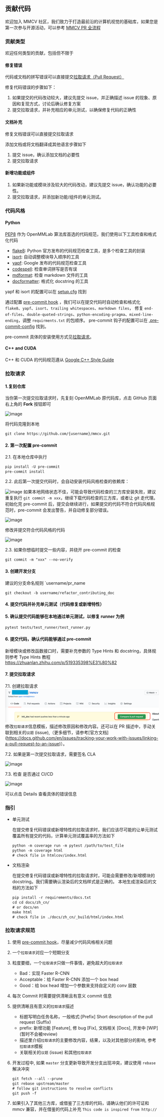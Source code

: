 ## 贡献代码

欢迎加入 MMCV 社区，我们致力于打造最前沿的计算机视觉的基础库，如果您是第一次参与开源活动，可以参考 [MMCV PR 全流程](<>)

### 贡献类型

欢迎任何类型的贡献，包括但不限于

#### 修复错误

代码或文档的拼写错误可以直接提交[拉取请求（Pull Request）](#%E6%8B%89%E5%8F%96%E8%AF%B7%E6%B1%82)

修复代码错误的步骤如下：

1. 如果提交的代码改动较大，建议先提交 issue，并正确描述 issue 的现象、原因和复现方式，讨论后确认修复方案
2. 提交拉取请求，并补充相应的单元测试，以确保修复代码的正确性

#### 文档补充

修复文档错误可以直接提交拉取请求

添加文档或将文档翻译成其他语言步骤如下

1. 提交 issue，确认添加文档的必要性
2. 提交拉取请求

#### 新增功能或组件

1. 如果新功能或模块涉及较大的代码改动，建议先提交 issue，确认功能的必要性。
2. 提交拉取请求，并添加新功能/组件的单元测试。

### 代码风格

#### Python

[PEP8](https://www.python.org/dev/peps/pep-0008/) 作为 OpenMMLab 算法库首选的代码规范，我们使用以下工具检查和格式化代码

- [flake8](https://github.com/PyCQA/flake8): Python 官方发布的代码规范检查工具，是多个检查工具的封装
- [isort](https://github.com/timothycrosley/isort): 自动调整模块导入顺序的工具
- [yapf](https://github.com/google/yapf): Google 发布的代码规范检查工具
- [codespell](https://github.com/codespell-project/codespell): 检查单词拼写是否有误
- [mdformat](https://github.com/executablebooks/mdformat): 检查 markdown 文件的工具
- [docformatter](https://github.com/myint/docformatter): 格式化 docstring 的工具

yapf 和 isort 的配置可以在 [setup.cfg](./setup.cfg) 找到

通过配置 [pre-commit hook](https://pre-commit.com/) ，我们可以在提交代码时自动检查和格式化 `flake8`、`yapf`、`isort`、`trailing whitespaces`、`markdown files`，
修复 `end-of-files`、`double-quoted-strings`、`python-encoding-pragma`、`mixed-line-ending`，调整 `requirments.txt` 的包顺序。
pre-commit 钩子的配置可以在 [.pre-commit-config](./.pre-commit-config.yaml) 找到。

pre-commit 具体的安装使用方式见[拉取请求](#%E6%8B%89%E5%8F%96%E8%AF%B7%E6%B1%82)。

#### C++ and CUDA

C++ 和 CUDA 的代码规范遵从 [Google C++ Style Guide](https://google.github.io/styleguide/cppguide.html)

### 拉取请求

#### 1.复刻仓库

当你第一次提交拉取请求时，先复刻 OpenMMLab 原代码库，点击 GitHub 页面右上角的 **Fork** 按钮即可

![image](https://user-images.githubusercontent.com/57566630/167305749-43c7f4e9-449b-4e98-ade5-0c9276d5c9ce.png)

将代码克隆到本地

```shell
git clone https://github.com/{username}/mmcv.git
```

#### 2. 第一次配置 pre-commit

2.1. 在本地仓库中执行

```shell
pip install -U pre-commit
pre-commit install
```

2.2. 此后第一次提交代码时，会自动安装代码风格检查的依赖库：

![image](https://user-images.githubusercontent.com/57566630/173660750-3df20a63-cb66-4d33-a986-1f643f1d8aaf.png)
如果本地网络状态不佳，可能会导致代码检查的三方库安装失败，建议重复执行 `git commit -m xxx`，继续下载代码检查的三方库，或者让
git 走代理。初始化完 pre-commit 后，提交会继续进行，如果提交的代码不符合代码风格规范时，pre-commit 会发出警告，并自动修复部分错误。

![image](https://user-images.githubusercontent.com/57566630/167306461-3cb3b5bf-d9b3-4d5a-9c0a-34cfded8dbbc.png)

修改并提交符合代码风格的代码

![image](https://user-images.githubusercontent.com/57566630/167306496-d2b8daf7-d72c-4129-a0e8-175f8a32cc47.png)

2.3. 如果你想临时提交一些内容，并绕开 pre-commit 的检查

```shell
git commit -m "xxx" --no-verify
```

#### 3. 创建开发分支

建议的分支命名规则 \`username/pr_name

```shell
git checkout -b username/refactor_contributing_doc
```

#### 4. 提交代码并补充单元测试（代码修复或新增特性）

#### 5. 确认提交代码能够在本地通过单元测试，以修复 runner 为例

```shell
pytest tests/test_runner/test_runner.py
```

#### 6. 提交代码，确认代码能够通过 pre-commit

新增模块或修改函数接口时，需要补充参数的 Type Hints 和 docstring，具体规则参考 Type Hints 教程
https://zhuanlan.zhihu.com/p/519335398%E3%80%82

#### 7. 提交拉取请求

7.1. 创建拉取请求 ![avatar](../../en/_static/community/2.png)
修改`拉取请求`信息模板，描述修改原因和修改内容。还可以在 PR 描述中，手动关联到相关的`议题` (issue),（更多细节，请参考\[官方文档\]
(https://docs.github.com/en/issues/tracking-your-work-with-issues/linking-a-pull-request-to-an-issue)）。

7.2. 如果是第一次提交拉取请求，需要签名 CLA

![image](https://user-images.githubusercontent.com/57566630/167307569-a794b967-6e28-4eac-a942-00deb657815f.png)

7.3. 检查 是否通过 CI/CD

![image](https://user-images.githubusercontent.com/57566630/167307490-f9ebf9fa-63c0-4d83-8ba1-081ea169eb3a.png)

可以点击 Details 查看具体的错误信息

### 指引

- 单元测试

  在提交修复代码错误或新增特性的拉取请求时，我们应该尽可能的让单元测试覆盖所有提交的代码，计算单元测试覆盖率的方法如下

  ```shell
  python -m coverage run -m pytest /path/to/test_file
  python -m coverage html
  # check file in htmlcov/index.html
  ```

- 文档渲染

  在提交修复代码错误或新增特性的拉取请求时，可能会需要修改/新增模块的 docstring。我们需要确认渲染后的文档样式是正确的。
  本地生成渲染后的文档的方法如下

  ```shell
  pip install -r requirements/docs.txt
  cd cd docs/zh_cn/
  # or docs/en
  make html
  # check file in ./docs/zh_cn/_build/html/index.html
  ```

### 拉取请求规范

1. 使用 [pre-commit hook](https://pre-commit.com)，尽量减少代码风格相关问题

2. 一个`拉取请求`对应一个短期分支

3. 粒度要细，一个`拉取请求`只做一件事情，避免超大的`拉取请求`

   - Bad：实现 Faster R-CNN
   - Acceptable：给 Faster R-CNN 添加一个 box head
   - Good：给 box head 增加一个参数来支持自定义的 conv 层数

4. 每次 Commit 时需要提供清晰且有意义 commit 信息

5. 提供清晰且有意义的`拉取请求`描述

   - 标题写明白任务名称，一般格式:\[Prefix\] Short description of the pull request (Suffix)
   - prefix: 新增功能 \[Feature\], 修 bug \[Fix\], 文档相关 \[Docs\], 开发中 \[WIP\] (暂时不会被review)
   - 描述里介绍`拉取请求`的主要修改内容，结果，以及对其他部分的影响, 参考`拉取请求`模板
   - 关联相关的`议题` (issue) 和其他`拉取请求`

6. 开发过程中, 如果 `master` 分支更新导致开发分支出现冲突，建议使用 `rebase` 解决冲突

   ```shell
   git fetch --all --prune
   git rebase upstream/master
   # follow git instructions to resolve conflicts
   git push -f
   ```

7. 如果引入了其他三方库，或借鉴了三方库的代码，请确认他们的许可证和 mmcv 兼容，并在借鉴的代码上补充 `This code is inspired from http://`
